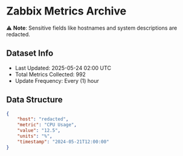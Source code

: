 # Zabbix Metrics Archive

⚠️ **Note**: Sensitive fields like hostnames and system descriptions are redacted.

## Dataset Info
- Last Updated: 2025-05-24 02:00 UTC
- Total Metrics Collected: 992
- Update Frequency: Every (1) hour

## Data Structure
```json
{
    "host": "redacted",
    "metric": "CPU Usage",
    "value": "12.5",
    "units": "%",
    "timestamp": "2024-05-21T12:00:00"
}
```
